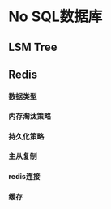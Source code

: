 # No SQL数据库

## LSM Tree


## Redis

#### 数据类型

#### 内存淘汰策略

#### 持久化策略

#### 主从复制

#### redis连接

#### 缓存
